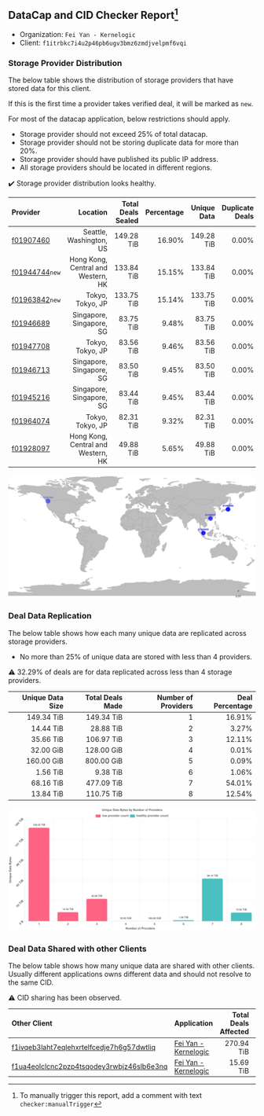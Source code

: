 ## DataCap and CID Checker Report[^1]
 - Organization: `Fei Yan - Kernelogic`
 - Client: `f1itrbkc7i4u2p46pb6ugv3bmz6zmdjvelpmf6vqi`
### Storage Provider Distribution
The below table shows the distribution of storage providers that have stored data for this client.

If this is the first time a provider takes verified deal, it will be marked as `new`.

For most of the datacap application, below restrictions should apply.
 - Storage provider should not exceed 25% of total datacap.
 - Storage provider should not be storing duplicate data for more than 20%.
 - Storage provider should have published its public IP address.
 - All storage providers should be located in different regions.

✔️ Storage provider distribution looks healthy.

| Provider                                                    |                           Location | Total Deals Sealed | Percentage | Unique Data | Duplicate Deals |
| :---------------------------------------------------------- | ---------------------------------: | -----------------: | ---------: | ----------: | --------------: |
| [f01907460](https://filfox.info/en/address/f01907460)       |            Seattle, Washington, US |         149.28 TiB |     16.90% |  149.28 TiB |           0.00% |
| [f01944744](https://filfox.info/en/address/f01944744)`new`  | Hong Kong, Central and Western, HK |         133.84 TiB |     15.15% |  133.84 TiB |           0.00% |
| [f01963842](https://filfox.info/en/address/f01963842)`new`  |                   Tokyo, Tokyo, JP |         133.75 TiB |     15.14% |  133.75 TiB |           0.00% |
| [f01946689](https://filfox.info/en/address/f01946689)       |           Singapore, Singapore, SG |          83.75 TiB |      9.48% |   83.75 TiB |           0.00% |
| [f01947708](https://filfox.info/en/address/f01947708)       |                   Tokyo, Tokyo, JP |          83.56 TiB |      9.46% |   83.56 TiB |           0.00% |
| [f01946713](https://filfox.info/en/address/f01946713)       |           Singapore, Singapore, SG |          83.50 TiB |      9.45% |   83.50 TiB |           0.00% |
| [f01945216](https://filfox.info/en/address/f01945216)       |           Singapore, Singapore, SG |          83.44 TiB |      9.45% |   83.44 TiB |           0.00% |
| [f01964074](https://filfox.info/en/address/f01964074)       |                   Tokyo, Tokyo, JP |          82.31 TiB |      9.32% |   82.31 TiB |           0.00% |
| [f01928097](https://filfox.info/en/address/f01928097)       | Hong Kong, Central and Western, HK |          49.88 TiB |      5.65% |   49.88 TiB |           0.00% |

![Provider Distribution](https://raw.githubusercontent.com/data-preservation-programs/filplus-checker-assets/main/filecoin-project/filecoin-plus-large-datasets/issues/1106/1671098578671.png)
### Deal Data Replication
The below table shows how each many unique data are replicated across storage providers.
- No more than 25% of unique data are stored with less than 4 providers.

⚠️ 32.29% of deals are for data replicated across less than 4 storage providers.

| Unique Data Size | Total Deals Made | Number of Providers | Deal Percentage |
| ---------------: | ---------------: | ------------------: | --------------: |
|       149.34 TiB |       149.34 TiB |                   1 |          16.91% |
|        14.44 TiB |        28.88 TiB |                   2 |           3.27% |
|        35.66 TiB |       106.97 TiB |                   3 |          12.11% |
|        32.00 GiB |       128.00 GiB |                   4 |           0.01% |
|       160.00 GiB |       800.00 GiB |                   5 |           0.09% |
|         1.56 TiB |         9.38 TiB |                   6 |           1.06% |
|        68.16 TiB |       477.09 TiB |                   7 |          54.01% |
|        13.84 TiB |       110.75 TiB |                   8 |          12.54% |

![Replication Distribution](https://raw.githubusercontent.com/data-preservation-programs/filplus-checker-assets/main/filecoin-project/filecoin-plus-large-datasets/issues/1106/1671098579238.png)
### Deal Data Shared with other Clients
The below table shows how many unique data are shared with other clients.
Usually different applications owns different data and should not resolve to the same CID.

⚠️ CID sharing has been observed.

| Other Client                                                                                                          | Application                                                                                           | Total Deals Affected | Unique CIDs |        Verifier |
| :-------------------------------------------------------------------------------------------------------------------- | :---------------------------------------------------------------------------------------------------- | -------------------: | ----------: | --------------: |
| [f1ivqeb3laht7eqlehxrtelfcedje7h6g57dwtliq](https://filfox.info/en/address/f1ivqeb3laht7eqlehxrtelfcedje7h6g57dwtliq) | [Fei Yan \- Kernelogic](https://github.com/filecoin-project/filecoin-plus-large-datasets/issues/1108) |           270.94 TiB |       1,926 | LDN v3 multisig |
| [f1ua4eolclcnc2pzp4tsqodey3rwbjz46slb6e3nq](https://filfox.info/en/address/f1ua4eolclcnc2pzp4tsqodey3rwbjz46slb6e3nq) | [Fei Yan \- Kernelogic](https://github.com/filecoin-project/filecoin-plus-large-datasets/issues/1107) |            15.69 TiB |         268 | LDN v3 multisig |

[^1]: To manually trigger this report, add a comment with text `checker:manualTrigger`
